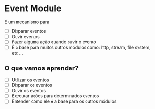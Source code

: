 # Event Module

É um mecanismo para
* [ ] Disparar eventos
* [ ] Ouvir eventos
* [ ] Fazer alguma ação quando ouvir o evento
* [ ] É a base para muitos outros módulos como: http, stream, file system, etc ...

## O que vamos aprender?
* [ ] Utilizar os eventos
* [ ] Disparar os eventos
* [ ] Ouvir os eventos
* [ ] Executar ações para determinados eventos
* [ ] Entender como ele é a base para os outros módulos